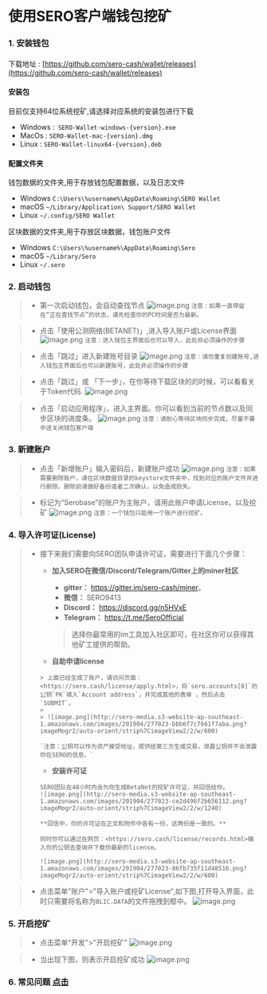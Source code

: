 
# 使用SERO客户端钱包挖矿

### 1. 安装钱包

####  
下载地址 :  [https://github.com/sero-cash/wallet/releases](https://github.com/sero-cash/wallet/releases)

####  安装包
目前仅支持64位系统挖矿,请选择对应系统的安装包进行下载
- Windows :` SERO-Wallet-windows-{version}.exe`
- MacOs : `SERO-Wallet-mac-{version}.dmg`
- Linux : `SERO-Wallet-linux64-{version}.deb`

#### 配置文件夹
钱包数据的文件夹,用于存放钱包配置数据，以及日志文件
- Windows `C:\Users\%username%\AppData\Roaming\SERO Wallet`
- macOS `~/Library/Application\ Support/SERO Wallet`
- Linux `~/.config/SERO Wallet`

区块数据的文件夹,用于存放区块数据，钱包账户文件
- Windows `C:\Users\%username%\AppData\Roaming\Sero`
- macOS `~/Library/Sero`
- Linux `~/.sero`

### 2. 启动钱包
> - 第一次启动钱包，会自动查找节点
![image.png](http://sero-media.s3-website-ap-southeast-1.amazonaws.com/images/201904/13141677-a108c0edffde4003.png?imageMogr2/auto-orient/strip%7CimageView2/2/w/400)
`注意：如果一直停留在“正在查找节点”的状态，请先检查你的PC时间是否为最新。`

> - 点击「使用公测网络(BETANET)」,进入导入账户或License界面
![image.png](http://sero-media.s3-website-ap-southeast-1.amazonaws.com/images/201904/13141677-30b9c6df2ecf7d6c.png?imageMogr2/auto-orient/strip%7CimageView2/2/w/400)
`注意：进入钱包主界面后也可以导入，此处非必须操作的步骤`

> - 点击「跳过」进入新建账号目录
![image.png](http://sero-media.s3-website-ap-southeast-1.amazonaws.com/images/201904/13141677-3bc79fcff4cae30d.png?imageMogr2/auto-orient/strip%7CimageView2/2/w/400)
`注意：请勿重复创建账号,进入钱包主界面后也可以新建账号，此处非必须操作的步骤`

> - 点击「跳过」或 「下一步」，在你等待下载区块的的时候，可以看看关于Token代码.
![image.png](http://sero-media.s3-website-ap-southeast-1.amazonaws.com/images/201904/13141677-2657fc14b2870235.png?imageMogr2/auto-orient/strip%7CimageView2/2/w/400)

> - 点击「启动应用程序」，进入主界面。你可以看到当前的节点数以及同步区块的进度条。
![image.png](http://sero-media.s3-website-ap-southeast-1.amazonaws.com/images/201904/13141677-1d7efaf9f49555c0.png?imageMogr2/auto-orient/strip%7CimageView2/2/w/400)
`注意：请耐心等待区块同步完成，尽量不要中途关闭钱包客户端`

### 3. 新建账户
> - 点击「新增账户」输入密码后，新建账户成功
![image.png](http://sero-media.s3-website-ap-southeast-1.amazonaws.com/images/201904/13141677-9b41928fe9b59ad8.png?imageMogr2/auto-orient/strip%7CimageView2/2/w/400)
`注意：如果需要删除账户，请在区块数据目录的keystore文件夹中，找到对应的账户文件并进行删除。删除前请做好备份或者二次确认，以免造成损失。`

> - 标记为“Serobase”的账户为主账户，请用此账户申请License，以及挖矿
![image.png](http://sero-media.s3-website-ap-southeast-1.amazonaws.com/images/201904/13141677-9f69069d07657471.png?imageMogr2/auto-orient/strip%7CimageView2/2/w/400)
`注意：一个钱包只能用一个账户进行挖矿。`

### 4. 导入许可证(License)

> - 接下来我们需要向SERO团队申请许可证，需要进行下面几个步骤：
>
>     - **加入SERO在微信/Discord/Telegram/Gitter上的miner社区**
>
>       - **gitter：** <https://gitter.im/sero-cash/miner>。
>       - **微信：** SERO9413
>       - **Discord：**  <https://discord.gg/n5HVxE>
>       - **Telegram：** <https://t.me/SeroOfficial>
>
>       > 选择你最常用的im工具加入社区即可，在社区你可以获得其他矿工提供的帮助。
>
>     -  **自助申请license**
>
>       > 上面已经生成了账户，请访问页面：<https://sero.cash/license/apply.html>，将`sero.accounts[0]`的公钥`PK`填入`Account address`，并完成其他的表单 ，然后点击`SUBMIT`。
>       >
>       > ![image.png](http://sero-media.s3-website-ap-southeast-1.amazonaws.com/images/201904/277023-bbb6f7c7661f7aba.png?imageMogr2/auto-orient/strip%7CimageView2/2/w/600)
>
>       `注意：公钥可以作为资产接受地址，提供给第三方生成交易，泄露公钥并不会泄露你在SERO的信息。`
>
>     -  **安装许可证**
>
>       SERO团队在48小时内会为你生成BetaNet的挖矿许可证，并回信给你。
>       ![image.png](http://sero-media.s3-website-ap-southeast-1.amazonaws.com/images/201904/277023-ce2d496f2b656112.png?imageMogr2/auto-orient/strip%7CimageView2/2/w/1240)
>
>       **回信中，你的许可证在正文和附件中各有一份，这两份是一致的。**
>
>       同时你可以通过在网页：<https://sero.cash/license/records.html>输入你的公钥去查询并下载你最新的license。
>
>       ![image.png](http://sero-media.s3-website-ap-southeast-1.amazonaws.com/images/201904/277023-86fb735f11d48516.png?imageMogr2/auto-orient/strip%7CimageView2/2/w/600)

> - 点击菜单"账户">"导入账户或挖矿License",如下图,打开导入界面，此时只需要将名称为`BLIC.DATA`的文件拖拽到框中。
![image.png](http://sero-media.s3-website-ap-southeast-1.amazonaws.com/images/201904/13141677-205221f5fc604f96.png?imageMogr2/auto-orient/strip%7CimageView2/2/w/400)

### 5. 开启挖矿

> - 点击菜单"开发">"开启挖矿"
![image.png](http://sero-media.s3-website-ap-southeast-1.amazonaws.com/images/201904/13141677-5737bc6f5c3355ce.png?imageMogr2/auto-orient/strip%7CimageView2/2/w/400)

> - 当出现下图，则表示开启挖矿成功
![image.png](http://sero-media.s3-website-ap-southeast-1.amazonaws.com/images/201904/13141677-9bbaafcdd86a9f0f.png?imageMogr2/auto-orient/strip%7CimageView2/2/w/400)

### 6. 常见问题 [点击](https://wiki.sero.cash/zh/index.html?file=Start/wallet-trouble-shooting-help)
